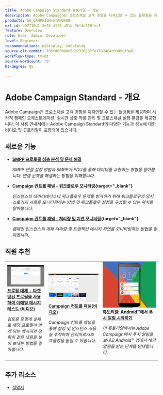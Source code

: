 ```yaml
---
title: Adobe Campaign Standard 튜토리얼 - 개요
description: Adobe Campaign은 크로스채널 고객 경험을 디자인할 수 있는 플랫폼을 제공하며 시각적 캠페인 오케스트레이션, 실시간 상호 작용 관리 및 크로스채널 실행 환경을 제공합니다. 이 사용 안내서에는 Adobe Campaign Standard의 다양한 기능과 성능에 대한 비디오 및 튜토리얼이 포함되어 있습니다.
products: SG_CAMPAIGN/STANDARD
exl-id: b97710d1-3e93-41f6-a51e-9bf4c519fec3
feature: Overview
role: User, Admin, Developer
level: Beginner
recommendations: noDisplay, noCatalog
source-git-commit: f06fd60880e5a32326287fa1782404d3909cf3a5
workflow-type: tm+mt
source-wordcount: '0'
ht-degree: 0%

---
```


# Adobe Campaign Standard - 개요

Adobe Campaign은 크로스채널 고객 경험을 디자인할 수 있는 플랫폼을 제공하며 시각적 캠페인 오케스트레이션, 실시간 상호 작용 관리 및 크로스채널 실행 환경을 제공합니다. 이 사용 안내서에는 Adobe Campaign Standard의 다양한 기능과 성능에 대한 비디오 및 튜토리얼이 포함되어 있습니다.

## 새로운 기능

* **[SMPP 프로토콜 심층 분석 및 문제 해결](https://experienceleague.adobe.com/docs/campaign-learn/set-up-sms-for-adobe-campaign/smpp-deep-dive-and-troubleshooting.html)**

   *SMPP 연결 설정 방법과 SMPP가 PDU를 통해 데이터를 교환하는 방법을 알아봅니다. 연결 문제를 해결하는 방법을 이해합니다.*

* **[Campaign 컨트롤 패널 - 워크플로우 모니터링](https://experienceleague.adobe.com/docs/control-panel-learn/control-panel/performance-monitoring/monitor-workflows.html?lang=ko){target=&quot;_blank&quot;}**

   *인스턴스의 데이터베이스나 워크플로우 문제를 방지하기 위해 워크플로우의 임시 스토리지 사용을 모니터링하는 방법 및 워크플로우 설정을 구성할 수 있는 위치를 알아봅니다.*

* **[Campaign 컨트롤 패널 - 처리량 및 지연 모니터링](https://experienceleague.adobe.com/docs/control-panel-learn/control-panel/performance-monitoring/monitor-throughputs-and-latency.html?lang=ko){target=&quot;_blank&quot;}**

   *캠페인 인스턴스의 게재 처리량 및 트랜잭션 메시지 지연을 모니터링하는 방법을 알아봅니다.*

## 직원 추천

<table>
<tr>
  <td>
    <a href="./communication-channels/email/profile-substitution.md"> 
      <img alt="프로필 대체 - 타겟팅된 프로필을 사용하여 이메일 메시지 테스트 (비디오)" src="./assets/substitution_tab.png"/>
    </a>
    <div>
      <a href="./communication-channels/email/profile-substitution.md">
    <strong>프로필 대체 - 타겟팅된 프로필을 사용하여 이메일 메시지 테스트 (비디오)</strong>
    </a>
    </div>
    <p>
    <em>검토용 증명에 실제로 해당 프로필이 받게 되는 메시지와 정확히 같은 내용을 넣어 보내는 방법을 알아봅니다.</em>
    <p>
  </td>
   <td>
    <a href="https://experienceleague.adobe.com/docs/campaign-standard-learn/control-panel/control-panel-overview.html?lang=ko">
      <img alt="Campaign 컨트롤 패널(비디오)" src="./assets/control-panel.png" />
    </a>
    <div>
    <a href="https://experienceleague.adobe.com/docs/campaign-standard-learn/control-panel/control-panel-overview.html?lang=ko">
    <strong>Campaign 컨트롤 패널(비디오)</strong>
    </a>
    </div>
    <p>
    <em> Campaign 컨트롤 패널을 통해 설정 및 인스턴스 사용을 추적하여 관리자로서의 효율성을 높일 수 있습니다.</em>
    <p>
  </td>
  <td>
    <a href="https://experienceleague.adobe.com/docs/campaign-standard-learn/getting-started-with-push-notifications-android/introduction.html?lang=ko">
      <img alt="튜토리얼: Android에서 푸시 알림 시작하기" src="./assets/push-for-android.png" />
    </a>
    <div>
      <a href="https://experienceleague.adobe.com/docs/campaign-standard-learn/getting-started-with-push-notifications-android/introduction.html?lang=en">
    <strong>튜토리얼: Android™에서 푸시 알림 시작하기</strong>
    </a>
    </div>
    <p>
    <em>이 튜토리얼에서는 Adobe Campaign에서 푸시 알림을 보내고 Android™ 앱에서 해당 알림을 받는 단계를 안내합니다. </em>
    <p>
  </td>
</tr>
</table>

## 추가 리소스

* [설명서](https://experienceleague.adobe.com/docs/campaign-standard/using/campaign-standard-home.html?lang=ko)
